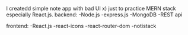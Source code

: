 I createdd simple note app with bad UI x) just to practice MERN stack especially React.js.
backend:
-Node.js
-express.js
-MongoDB
-REST api

frontend:
-React.js
-react-icons
-react-router-dom
-notistack
